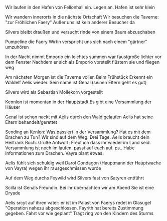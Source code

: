 Wir laufen in den Hafen von Fellonhall ein.
Legen an.
Hafen ist sehr klein

Wir wandern innerorts in die nächste Ortschaft 
Wir besuchen die Taverne: "zur Fröhlichen Faery"
Außer uns ist kein anderer Besucher da

Silvers bleibt draußen und versucht rinde von einem Baum abzuschaben

Pumpeline die Faery Wirtin verspricht uns sich nach einem "gärtner" umzuhören 

In der Nacht nimmt Emporio ein leichtes summen war
faustgroße lichter vor dem Fenster
Nachdem er sich als Emporio vorstellt flüstern sie und fliegen weg

Am nächsten Morgen ist die Taverne voller.
Beim Frühstück Erkennt ein Waldelf Aelis wieder.
Sein name ist Genal (seinen Eltern geht es gut)

Silvers wird als Sebastian Mollekorn vorgestellt

Kennlon ist momentan in der Hauptstadt
Es gibt eine Versammlung der Häuser

Genal ist schon nackt mit Aelis durch den Wald gelaufen
Aelis hat seine Eltern behandelt/gerettet

Sending an Kenlon:
Was passiert in der Versammlung? Hat es mit dem Drachen zu Tun? Wir sind auf dem Weg. Drei Tage. Aelis braucht dein Heiltrank Buch. Grüße
Antwort:
Freut  ich dass ihr wieder im Land seid. Versammlung ist noch im laufen. passt auf euch auf. ps.. Habe Informationen zum Drachen. Vayra plant etwas.

Aelis fühlt sich schuldig weil Darol Gondagon (Hauptmann der Hauptwache von Vayra) wegen ihr rausgeschmissen wurde

Auf dem Weg durchs Feywild wird Silvers fast von Satyren entführt

Scilla ist Genals Freundin. Bei ihr übernachten wir am Abend
Sie ist eine Dryade


Aelis srcyt auf ihren vater:
er ist im Palast von Faerys
redet in Glasugel
"Operation nahezu abgeschlossen. Fayrith hat bereits Zustimmung gegeben. Fahrt vor wie geplant"
Trägt ring von den Kindern des Sturms
